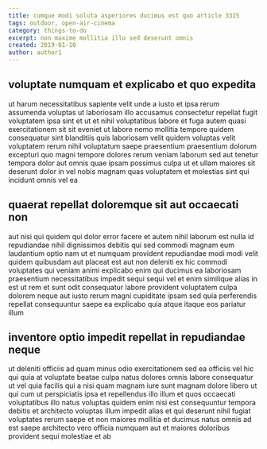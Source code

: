 ```yaml
---
title: cumque modi soluta asperiores ducimus est quo article 3315
tags: outdoor, open-air-cinema
category: things-to-do
excerpt: non maxime mollitia illo sed deserunt omnis
created: 2019-01-10
author: author1
---
```


## voluptate numquam et explicabo et quo expedita

ut harum necessitatibus sapiente velit unde a iusto et ipsa rerum assumenda voluptas ut laboriosam illo accusamus consectetur repellat fugit voluptatem ipsa sint et ut et nihil voluptatibus labore et fuga autem quasi exercitationem sit sit eveniet ut labore nemo mollitia tempore quidem consequatur sint blanditiis quis laboriosam velit quidem voluptas velit voluptatem rerum nihil voluptatum saepe praesentium praesentium dolorum excepturi quo magni tempore dolores rerum veniam laborum sed aut tenetur tempora dolor aut omnis quae ipsam possimus culpa ut et ullam maiores sit deserunt dolor in vel nobis magnam quas voluptatem et molestias sint qui incidunt omnis vel ea

## quaerat repellat doloremque sit aut occaecati non

aut nisi qui quidem qui dolor error facere et autem nihil laborum est nulla id repudiandae nihil dignissimos debitis qui sed commodi magnam eum laudantium optio nam ut et numquam provident repudiandae modi modi velit quidem quibusdam aut placeat est aut non deleniti ex hic commodi voluptates qui veniam animi explicabo enim qui ducimus ea laboriosam praesentium necessitatibus impedit sequi sequi vel et enim similique alias in est ut rem et sunt odit consequatur labore provident voluptatem culpa dolorem neque aut iusto rerum magni cupiditate ipsam sed quia perferendis repellat consequuntur saepe ea explicabo quia atque itaque eos pariatur illum

## inventore optio impedit repellat in repudiandae neque

ut deleniti officiis ad quam minus odio exercitationem sed ea officiis vel hic qui quia at voluptate beatae culpa natus dolores omnis labore consequatur ut vel quia facilis qui a nisi quam magnam iure sunt magnam dolore libero ut qui cum ut perspiciatis ipsa et repellendus illo illum et quos occaecati voluptatibus illo natus voluptas quidem enim nisi est consequuntur tempora debitis et architecto voluptas illum impedit alias et qui deserunt nihil fugiat voluptates rerum saepe et non maiores mollitia et ducimus natus omnis ad est saepe architecto vero officia numquam aut et maiores doloribus provident sequi molestiae et ab
